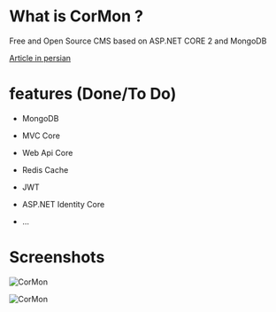 # What is CorMon ?
Free and Open Source CMS based on ASP.NET CORE 2 and MongoDB

[Article in persian](http://www.codeblock.ir/article/42/%D9%85%D8%B9%D8%B1%D9%81%DB%8C-%D9%BE%D8%B1%D9%88%DA%98%D9%87-%DB%8C-%D8%B3%D9%88%D8%B1%D8%B3-%D8%A8%D8%A7%D8%B2-cormon--%D8%B3%DB%8C%D8%B3%D8%AA%D9%85-%D9%85%D8%AF%DB%8C%D8%B1%DB%8C%D8%AA-%D9%85%D8%AD%D8%AA%D9%88%D8%A7%DB%8C-%D9%85%D8%A8%D8%AA%D9%86%DB%8C-%D8%A8%D8%B1-core-2-0-%D9%88-mongodb)

# features (Done/To Do)


- MongoDB

- MVC Core

- Web Api Core

- Redis Cache

- JWT

- ASP.NET Identity Core

- ...


# Screenshots
![CorMon](https://github.com/hamed-shirbandi/CorMon/blob/master/CorMon.Web/wwwroot/content/public/img/screenShots/CorMon2.png)

![CorMon](https://github.com/hamed-shirbandi/CorMon/blob/master/CorMon.Web/wwwroot/content/public/img/screenShots/CorMon1.png)
